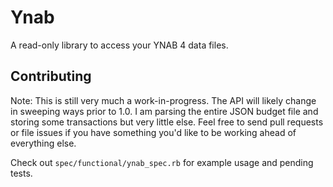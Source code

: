 # Ynab

A read-only library to access your YNAB 4 data files.

## Contributing

Note: This is still very much a work-in-progress. The API will likely change in sweeping ways prior to 1.0. I am parsing the entire JSON budget file and storing some transactions but very little else. Feel free to send pull requests or file issues if you have something you'd like to be working ahead of everything else.

Check out `spec/functional/ynab_spec.rb` for example usage and pending tests.

